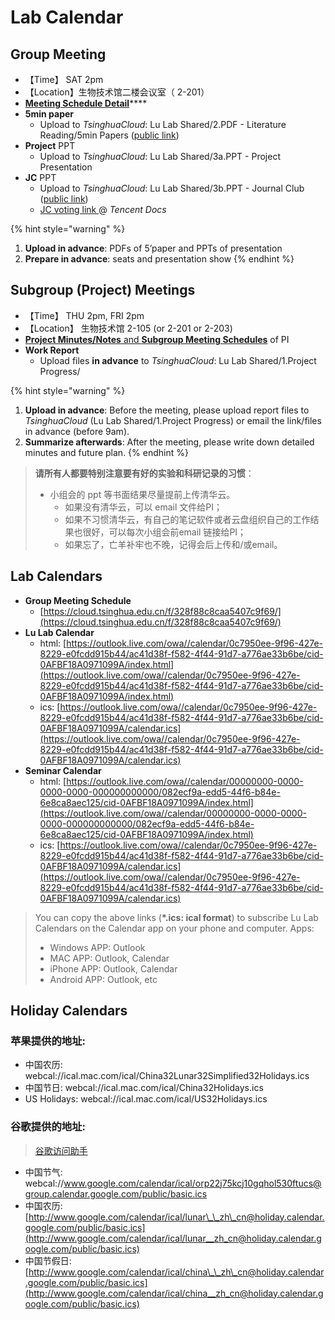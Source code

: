 # Lab Calendar

## Group Meeting 

* 【Time】 SAT 2pm
* 【Location】生物技术馆二楼会议室（ 2-201）
* [**Meeting Schedule Detail**](https://cloud.tsinghua.edu.cn/f/328f88c8caa5407c9f69/)\*\*\*\*
* **5min paper**
  * Upload to _TsinghuaCloud_: Lu Lab Shared/2.PDF - Literature Reading/5min Papers \([public link](https://cloud.tsinghua.edu.cn/d/928f3f4a8c8d4ab8b8ad/?p=%2F5min%20Papers&mode=list)\)
* **Project** PPT
  * Upload to _TsinghuaCloud_: Lu Lab Shared/3a.PPT - Project Presentation
* **JC** PPT
  * Upload to _TsinghuaCloud_: Lu Lab Shared/3b.PPT - Journal Club \([public link](%20https://cloud.tsinghua.edu.cn/d/132a10f5cfb64fc4bbe8/)\)
  * [JC voting link ](https://docs.qq.com/sheet/DWXBld2JXeUJYbVZa?c=F6A0A0) @ _Tencent Docs_

{% hint style="warning" %}
1. **Upload in advance**: PDFs of 5’paper and PPTs of presentation
2. **Prepare in advance**: seats and presentation show
{% endhint %}

## Subgroup \(Project\) Meetings

* 【Time】  THU 2pm,  FRI 2pm
* 【Location】 生物技术馆 2-105 \(or 2-201 or 2-203\)
* [**Project Minutes/Notes** and **Subgroup Meeting Schedules**](https://app.yinxiang.com/fx/16147d64-7d5f-42d3-b4da-cacea5bf28d8) of PI
* **Work Report**
  * Upload files **in advance** to _TsinghuaCloud_: Lu Lab Shared/1.Project Progress/

{% hint style="warning" %}
1. **Upload in advance**: Before the meeting, please upload report files to _TsinghuaCloud_ \(Lu Lab Shared/1.Project Progress\) or email the link/files in advance \(before 9am\).
2. **Summarize afterwards**: After the meeting, please write down detailed minutes and future plan.
{% endhint %}

> **请所有人都要特别注意要有好的实验和科研记录的习惯**：
>
> * 小组会的 ppt 等书面结果尽量提前上传清华云。
>   * 如果没有清华云，可以 email 文件给PI；
>   * 如果不习惯清华云，有自己的笔记软件或者云盘组织自己的工作结果也很好，可以每次小组会前email 链接给PI；
>   * 如果忘了，亡羊补牢也不晚，记得会后上传和/或email。



## Lab Calendars

* **Group Meeting Schedule**
  * [https://cloud.tsinghua.edu.cn/f/328f88c8caa5407c9f69/](https://cloud.tsinghua.edu.cn/f/328f88c8caa5407c9f69/)
* **Lu Lab Calendar**
  * html: [https://outlook.live.com/owa//calendar/0c7950ee-9f96-427e-8229-e0fcdd915b44/ac41d38f-f582-4f44-91d7-a776ae33b6be/cid-0AFBF18A0971099A/index.html](https://outlook.live.com/owa//calendar/0c7950ee-9f96-427e-8229-e0fcdd915b44/ac41d38f-f582-4f44-91d7-a776ae33b6be/cid-0AFBF18A0971099A/index.html)
  * ics: [https://outlook.live.com/owa//calendar/0c7950ee-9f96-427e-8229-e0fcdd915b44/ac41d38f-f582-4f44-91d7-a776ae33b6be/cid-0AFBF18A0971099A/calendar.ics](https://outlook.live.com/owa//calendar/0c7950ee-9f96-427e-8229-e0fcdd915b44/ac41d38f-f582-4f44-91d7-a776ae33b6be/cid-0AFBF18A0971099A/calendar.ics)
* **Seminar Calendar**
  * html: [https://outlook.live.com/owa//calendar/00000000-0000-0000-0000-000000000000/082ecf9a-edd5-44f6-b84e-6e8ca8aec125/cid-0AFBF18A0971099A/index.html](https://outlook.live.com/owa//calendar/00000000-0000-0000-0000-000000000000/082ecf9a-edd5-44f6-b84e-6e8ca8aec125/cid-0AFBF18A0971099A/index.html)
  * ics: [https://outlook.live.com/owa//calendar/0c7950ee-9f96-427e-8229-e0fcdd915b44/ac41d38f-f582-4f44-91d7-a776ae33b6be/cid-0AFBF18A0971099A/calendar.ics](https://outlook.live.com/owa//calendar/0c7950ee-9f96-427e-8229-e0fcdd915b44/ac41d38f-f582-4f44-91d7-a776ae33b6be/cid-0AFBF18A0971099A/calendar.ics)

> You can copy the above links \(**\*.ics: ical format**\) to subscribe Lu Lab Calendars on the Calendar app on your phone and computer. Apps:
>
> * Windows APP: Outlook
> * MAC APP: Outlook, Calendar
> * iPhone APP: Outlook, Calendar
> * Android APP: Outlook, etc

## Holiday Calendars

### 苹果提供的地址:

* 中国农历:  webcal://ical.mac.com/ical/China32Lunar32Simplified32Holidays.ics
* 中国节日:  webcal://ical.mac.com/ical/China32Holidays.ics
* US Holidays:  webcal://ical.mac.com/ical/US32Holidays.ics

### 谷歌提供的地址:

> [谷歌访问助手](http://www.ggfwzs.com)

* 中国节气: webcal://www.google.com/calendar/ical/orp22j75kcj10gqhol530ftucs@group.calendar.google.com/public/basic.ics
* 中国农历: [http://www.google.com/calendar/ical/lunar\_\_zh\_cn@holiday.calendar.google.com/public/basic.ics](http://www.google.com/calendar/ical/lunar__zh_cn@holiday.calendar.google.com/public/basic.ics)
* 中国节假日: [http://www.google.com/calendar/ical/china\_\_zh\_cn@holiday.calendar.google.com/public/basic.ics](http://www.google.com/calendar/ical/china__zh_cn@holiday.calendar.google.com/public/basic.ics)


